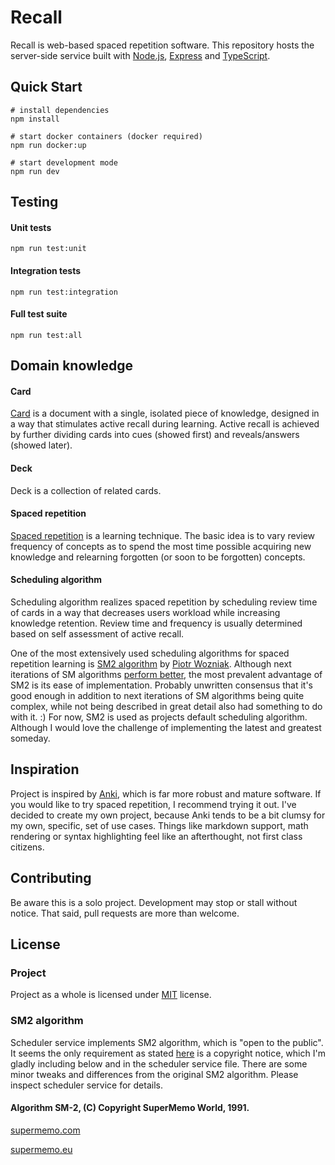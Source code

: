 # Recall

Recall is web-based spaced repetition software. This repository hosts the server-side service built with [Node.js](https://nodejs.org), [Express](https://expressjs.com/) and [TypeScript](https://www.typescriptlang.org/).

## Quick Start

```shell
# install dependencies
npm install

# start docker containers (docker required)
npm run docker:up

# start development mode
npm run dev
```

## Testing

#### Unit tests

```shell
npm run test:unit
```

#### Integration tests

```shell
npm run test:integration
```

#### Full test suite

```shell
npm run test:all
```

## Domain knowledge

#### Card

[Card](https://en.wikipedia.org/wiki/Flashcard) is a document with a single, isolated piece of knowledge, designed in a way that stimulates active recall during learning. Active recall is achieved by further dividing cards into cues (showed first) and reveals/answers (showed later).

#### Deck

Deck is a collection of related cards.

#### Spaced repetition

[Spaced repetition](https://en.wikipedia.org/wiki/Spaced_repetition) is a learning technique. The basic idea is to vary review frequency of concepts as to spend the most time possible acquiring new knowledge and relearning forgotten (or soon to be forgotten) concepts.

#### Scheduling algorithm

Scheduling algorithm realizes spaced repetition by scheduling review time of cards in a way that decreases users workload while increasing knowledge retention. Review time and frequency is usually determined based on self assessment of active recall.

One of the most extensively used scheduling algorithms for spaced repetition learning is [SM2 algorithm](https://www.supermemo.com/english/ol/sm2.htm) by [Piotr Wozniak](https://supermemo.guru/wiki/Piotr_Wozniak). Although next iterations of SM algorithms [perform better](https://www.supermemo.com/help/smalg.htm#Anki_will_work_great_with_SM-2.2C_but_SM-5_is_superior), the most prevalent advantage of SM2 is its ease of implementation. Probably unwritten consensus that it's good enough in addition to next iterations of SM algorithms being quite complex, while not being described in great detail also had something to do with it. :) For now, SM2 is used as projects default scheduling algorithm. Although I would love the challenge of implementing the latest and greatest someday.

## Inspiration

Project is inspired by [Anki](https://apps.ankiweb.net/), which is far more robust and mature software. If you would like to try spaced repetition, I recommend trying it out.
I've decided to create my own project, because Anki tends to be a bit clumsy for my own, specific, set of use cases. Things like markdown support, math rendering or syntax highlighting feel like an afterthought, not first class citizens.

## Contributing

Be aware this is a solo project. Development may stop or stall without notice. That said, pull requests are more than welcome.

## License

### Project

Project as a whole is licensed under [MIT](https://choosealicense.com/licenses/mit/) license.

### SM2 algorithm

Scheduler service implements SM2 algorithm, which is "open to the public". It seems the only requirement as stated [here](http://supermemopedia.com/wiki/Licensing_SuperMemo_Algorithm) is a copyright notice, which I'm gladly including below and in the scheduler service file. There are some minor tweaks and differences from the original SM2 algorithm. Please inspect scheduler service for details.

#### Algorithm SM-2, (C) Copyright SuperMemo World, 1991.

[supermemo.com](https://www.supermemo.com)

[supermemo.eu](http://www.supermemo.eu)